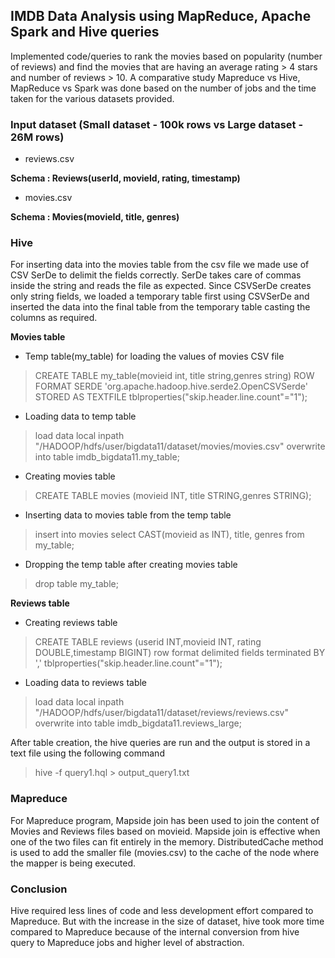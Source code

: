 ## IMDB Data Analysis using MapReduce, Apache Spark and Hive queries
Implemented code/queries to rank the movies based on popularity (number of reviews) and find the movies that are having an average rating > 4 stars and number of reviews > 10. 
A comparative study Mapreduce vs Hive, MapReduce vs Spark was done based on the number of jobs and the time taken for the various datasets provided.

### Input dataset (Small dataset - 100k rows vs Large dataset - 26M rows)
- reviews.csv

**Schema : Reviews(userId, movieId, rating, timestamp)**

- movies.csv

**Schema : Movies(movieId, title, genres)**

### Hive
For inserting data into the movies table from the csv file we made use of CSV SerDe to delimit the fields correctly. SerDe takes care of commas inside the string and reads the file as expected. Since CSVSerDe creates only string fields, we loaded a temporary table first using CSVSerDe and inserted the data into the final table from the temporary table casting the columns as required. 

**Movies table** 

- Temp table(my_table) for loading the values of movies CSV file 

> CREATE TABLE my_table(movieid int, title string,genres string) ROW FORMAT SERDE 'org.apache.hadoop.hive.serde2.OpenCSVSerde'  STORED AS TEXTFILE tblproperties("skip.header.line.count"="1"); 

- Loading data to temp table 

> load data local inpath "/HADOOP/hdfs/user/bigdata11/dataset/movies/movies.csv" overwrite into table imdb_bigdata11.my_table; 

- Creating movies table 

> CREATE TABLE movies (movieid INT, title STRING,genres STRING); 

- Inserting data to movies table from the temp table 

> insert into movies select  CAST(movieid as INT), title, genres from my_table; 

- Dropping the temp table after creating movies table 

> drop table my_table; 
 
**Reviews table**
 
- Creating reviews table 

> CREATE TABLE reviews (userid INT,movieid INT, rating DOUBLE,timestamp BIGINT) row format delimited fields terminated BY ',' tblproperties("skip.header.line.count"="1");  

- Loading data to reviews table 

> load data local inpath "/HADOOP/hdfs/user/bigdata11/dataset/reviews/reviews.csv" overwrite into table imdb_bigdata11.reviews_large; 

After table creation, the hive queries are run and the output is stored in a text file using the following command
> hive -f query1.hql > output_query1.txt

### Mapreduce
For Mapreduce program, Mapside join has been used to join the content of Movies and Reviews files based on movieid. Mapside join is effective when one of the two files can fit entirely in the memory. DistributedCache method is used to add the smaller file (movies.csv) to the cache of the node where the mapper is being executed.

### Conclusion
Hive required less lines of code and less development effort compared to Mapreduce. But with the increase in the size of dataset, hive took more time compared to Mapreduce because of the internal conversion from hive query to Mapreduce jobs and higher level of abstraction.
